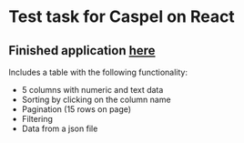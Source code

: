 # Test task for Caspel on React

## Finished application [here](https://mdlufy.github.io/react-table/)

Includes a table with the following functionality:
- 5 columns with numeric and text data
- Sorting by clicking on the column name
- Pagination (15 rows on page)
- Filtering
- Data from a json file